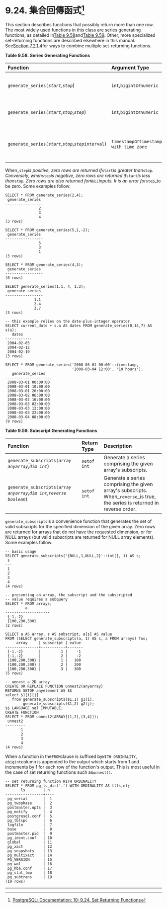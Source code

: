 # 9.24. 集合回傳函式[^1]

This section describes functions that possibly return more than one row. The most widely used functions in this class are series generating functions, as detailed in[Table 9.58](https://www.postgresql.org/docs/10/static/functions-srf.html#functions-srf-series)and[Table 9.59](https://www.postgresql.org/docs/10/static/functions-srf.html#functions-srf-subscripts). Other, more specialized set-returning functions are described elsewhere in this manual. See[Section 7.2.1.4](https://www.postgresql.org/docs/10/static/queries-table-expressions.html#queries-tablefunctions)for ways to combine multiple set-returning functions.

**Table 9.58. Series Generating Functions**

| Function | Argument Type | Return Type | Description |
| :--- | :--- | :--- | :--- |
| `generate_series(`_`start`_,_`stop`_\) | `int`,`bigint`or`numeric` | `setof int`,`setof bigint`, or`setof numeric`\(same as argument type\) | Generate a series of values, from_`start`_to_`stop`_with a step size of one |
| `generate_series(`_`start`_,_`stop`_,_`step`_\) | `int`,`bigint`or`numeric` | `setof int`,`setof bigint`or`setof numeric`\(same as argument type\) | Generate a series of values, from_`start`_to_`stop`_with a step size of_`step`_ |
| `generate_series(`_`start`_,_`stop`_,_`step`_`interval`\) | `timestamp`or`timestamp with time zone` | `setof timestamp`or`setof timestamp with time zone`\(same as argument type\) | Generate a series of values, from_`start`_to_`stop`_with a step size of_`step`_ |

  


When_`step`_is positive, zero rows are returned if_`start`_is greater than_`stop`_. Conversely, when_`step`_is negative, zero rows are returned if_`start`_is less than_`stop`_. Zero rows are also returned for`NULL`inputs. It is an error for_`step`_to be zero. Some examples follow:

```
SELECT * FROM generate_series(2,4);
 generate_series
-----------------
               2
               3
               4
(3 rows)

SELECT * FROM generate_series(5,1,-2);
 generate_series
-----------------
               5
               3
               1
(3 rows)

SELECT * FROM generate_series(4,3);
 generate_series
-----------------
(0 rows)

SELECT generate_series(1.1, 4, 1.3);
 generate_series 
-----------------
             1.1
             2.4
             3.7
(3 rows)

-- this example relies on the date-plus-integer operator
SELECT current_date + s.a AS dates FROM generate_series(0,14,7) AS s(a);
   dates
------------
 2004-02-05
 2004-02-12
 2004-02-19
(3 rows)

SELECT * FROM generate_series('2008-03-01 00:00'::timestamp,
                              '2008-03-04 12:00', '10 hours');
   generate_series   
---------------------
 2008-03-01 00:00:00
 2008-03-01 10:00:00
 2008-03-01 20:00:00
 2008-03-02 06:00:00
 2008-03-02 16:00:00
 2008-03-03 02:00:00
 2008-03-03 12:00:00
 2008-03-03 22:00:00
 2008-03-04 08:00:00
(9 rows)

```

**Table 9.59. Subscript Generating Functions**

| Function | Return Type | Description |
| :--- | :--- | :--- |
| `generate_subscripts(`_`array anyarray`_,_`dim int`_\) | `setof int` | Generate a series comprising the given array's subscripts. |
| `generate_subscripts(`_`array anyarray`_,_`dim int`_,_`reverse boolean`_\) | `setof int` | Generate a series comprising the given array's subscripts. When_`reverse`_is true, the series is returned in reverse order. |

  




`generate_subscripts`is a convenience function that generates the set of valid subscripts for the specified dimension of the given array. Zero rows are returned for arrays that do not have the requested dimension, or for NULL arrays \(but valid subscripts are returned for NULL array elements\). Some examples follow:

```
-- basic usage
SELECT generate_subscripts('{NULL,1,NULL,2}'::int[], 1) AS s;
 s 
---
 1
 2
 3
 4
(4 rows)

-- presenting an array, the subscript and the subscripted
-- value requires a subquery
SELECT * FROM arrays;
         a          
--------------------
 {-1,-2}
 {100,200,300}
(2 rows)

SELECT a AS array, s AS subscript, a[s] AS value
FROM (SELECT generate_subscripts(a, 1) AS s, a FROM arrays) foo;
     array     | subscript | value
---------------+-----------+-------
 {-1,-2}       |         1 |    -1
 {-1,-2}       |         2 |    -2
 {100,200,300} |         1 |   100
 {100,200,300} |         2 |   200
 {100,200,300} |         3 |   300
(5 rows)

-- unnest a 2D array
CREATE OR REPLACE FUNCTION unnest2(anyarray)
RETURNS SETOF anyelement AS $$
select $1[i][j]
   from generate_subscripts($1,1) g1(i),
        generate_subscripts($1,2) g2(j);
$$ LANGUAGE sql IMMUTABLE;
CREATE FUNCTION
SELECT * FROM unnest2(ARRAY[[1,2],[3,4]]);
 unnest2 
---------
       1
       2
       3
       4
(4 rows)

```



When a function in the`FROM`clause is suffixed by`WITH ORDINALITY`, a`bigint`column is appended to the output which starts from 1 and increments by 1 for each row of the function's output. This is most useful in the case of set returning functions such as`unnest()`.

```
-- set returning function WITH ORDINALITY
SELECT * FROM pg_ls_dir('.') WITH ORDINALITY AS t(ls,n);
       ls        | n
-----------------+----
 pg_serial       |  1
 pg_twophase     |  2
 postmaster.opts |  3
 pg_notify       |  4
 postgresql.conf |  5
 pg_tblspc       |  6
 logfile         |  7
 base            |  8
 postmaster.pid  |  9
 pg_ident.conf   | 10
 global          | 11
 pg_xact         | 12
 pg_snapshots    | 13
 pg_multixact    | 14
 PG_VERSION      | 15
 pg_wal          | 16
 pg_hba.conf     | 17
 pg_stat_tmp     | 18
 pg_subtrans     | 19
(19 rows)
```

---



[^1]:  [PostgreSQL: Documentation: 10: 9.24. Set Returning Functions](https://www.postgresql.org/docs/10/static/functions-srf.html)

